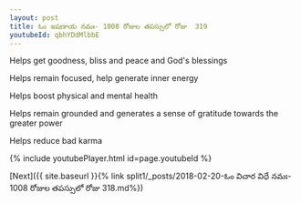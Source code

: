 ```yaml
---
layout: post
title: ఓం ఇషణాయ నమః- 1008 రోజుల తపస్సులో రోజు  319
youtubeId: qbhYDdMlbbE
---
```

 
 
Helps get goodness, bliss and peace and God's blessings
 
Helps remain focused, help generate inner energy 
 
Helps boost physical and mental health 
 
Helps remain grounded and generates a sense of gratitude towards the greater power 
 
Helps reduce bad karma
 
 
 
 


{% include youtubePlayer.html id=page.youtubeId %}
 
[Next]({{ site.baseurl }}{% link  split1/_posts/2018-02-20-ఓం విచార విధే నమః- 1008 రోజుల తపస్సులో రోజు  318.md%})
 
